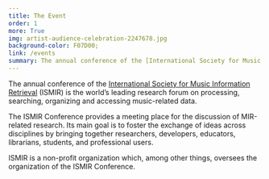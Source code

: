 ```yaml
---
title: The Event
order: 1
more: True
img: artist-audience-celebration-2247678.jpg
background-color: F07D00;
link: /events
summary: The annual conference of the [International Society for Music Information Retrieval](http://ismir.net/) (ISMIR) is the world’s leading research forum on processing, searching, organizing and accessing music-related data.
---
```


The annual conference of the [International Society for Music Information Retrieval](http://ismir.net/) (ISMIR) is the world’s leading research forum on processing, searching, organizing and accessing music-related data.

The ISMIR Conference provides a meeting place for the discussion of MIR-related research. Its main goal is to foster the exchange of ideas across disciplines by bringing together researchers, developers, educators, librarians, students, and professional users.

ISMIR is a non-profit organization which, among other things, oversees the organization of the ISMIR Conference.
